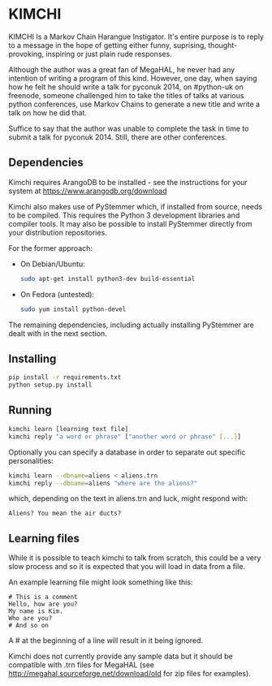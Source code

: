 # KIMCHI

KIMCHI Is a Markov Chain Harangue Instigator. It's entire purpose is to reply
to a message in the hope of getting either funny, suprising, thought-provoking,
inspiring or just plain rude responses.

Although the author was a great fan of MegaHAL, he never had any intention of
writing a program of this kind. However, one day, when saying how he felt he
should write a talk for pyconuk 2014, on #python-uk on freenode, someone
challenged him to take the titles of talks at various python conferences, use
Markov Chains to generate a new title and write a talk on how he did that.

Suffice to say that the author was unable to complete the task in time to
submit a talk for pyconuk 2014. Still, there are other conferences.


## Dependencies

Kimchi requires ArangoDB to be installed - see the instructions for your system
at https://www.arangodb.org/download

Kimchi also makes use of PyStemmer which, if installed from source, needs to be
compiled. This requires the Python 3 development libraries and compiler tools.
It may also be possible to install PyStemmer directly from your distribution
repositories.

For the former approach:

 * On Debian/Ubuntu:
   ```sh
   sudo apt-get install python3-dev build-essential
   ```
 * On Fedora (untested):
   ```sh
   sudo yum install python-devel
   ```

The remaining dependencies, including actually installing PyStemmer are dealt
with in the next section.

## Installing

```sh
pip install -r requirements.txt
python setup.py install
```

## Running

```sh
kimchi learn [learning text file]
kimchi reply "a word or phrase" ["another word or phrase" [...]]
```

Optionally you can specify a database in order to separate out specific
personalities:

```sh
kimchi learn --dbname=aliens < aliens.trn
kimchi reply --dbname=aliens "where are the aliens?"
```

which, depending on the text in aliens.trn and luck, might respond with:

```
Aliens? You mean the air ducts?
```

## Learning files

While it is possible to teach kimchi to talk from scratch, this could be a very slow process and so it is expected that you will load in data from a file.

An example learning file might look something like this:

```
# This is a comment
Hello, how are you?
My name is Kim.
Who are you?
# And so on
```

A # at the beginning of a line will result in it being ignored.

Kimchi does not currently provide any sample data but it should be compatible
with .trn files for MegaHAL (see http://megahal.sourceforge.net/download/old
for zip files for examples).
